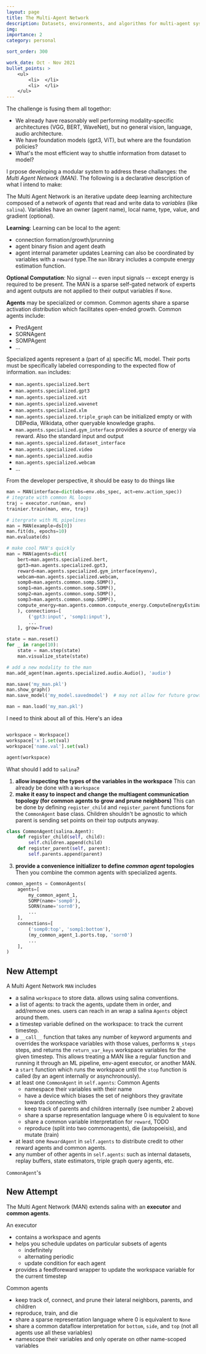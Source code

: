 ```yaml
---
layout: page
title: The Multi-Agent Network
description: Datasets, environments, and algorithms for multi-agent systems.
img: 
importance: 2
category: personal

sort_order: 300

work_date: Oct - Nov 2021
bullet_points: >
    <ul>
        <li>  </li>
        <li>  </li>
    </ul>
---
```



The challenge is fusing them all togethor: 
- We already have reasonably well performing modality-specific architectures (VGG, BERT, WaveNet), but no general vision, language, audio architecture.
- We have foundation models (gpt3, ViT), but where are the foundation policies?
- What's the most efficient way to shuttle information from dataset to model?

I prpose developing a modular system to address these challanges: the *Multi Agent Network (MAN)*. The following is a declarative description of what I intend to make:

The Multi Agent Network is an iterative update deep learning architecture composed of a network of *agents* that read and write data to *variables* (like `salina`). Variables have an owner (agent name), local name, type, value, and gradient (optional).

**Learning**: Learning can be local to the agent:
- connection formation/growth/prunning
- agent binary fision and agent death
- agent internal parameter updates
Learning can also be coordinated by variables with a `reward` type.The `man` library includes a compute energy estimation function.

**Optional Computation**: No signal -- even input signals -- except energy is required to be present. The MAN is a sparse self-gated network of experts and agent outputs are not applied to their output variables if `None`.

**Agents** may be specialized or common. Common agents share a sparse activation distribution which facilitates open-ended growth. Common agents include:
- PredAgent
- SORNAgent
- SOMPAgent
- ...

Specialized agents represent a (part of a) specific ML model. Their ports must be specifically labeled corresponding to the expected flow of information. `man` includes:
- `man.agents.specialized.bert`
- `man.agents.specialized.gpt3`
- `man.agents.specialized.vit`
- `man.agents.specialized.wavenet`
- `man.agents.specialized.xlm`
- `man.agents.specialized.triple_graph` can be initialized empty or with DBPedia, Wikidata, other queryable knowledge graphs.
- `man.agents.specialized.gym_interface` provides a *source* of energy via reward. Also the standard input and output
- `man.agents.specialized.dataset_interface`
- `man.agents.specialized.video`
- `man.agents.specialized.audio`
- `man.agents.specialized.webcam`
- ...

From the developer perspective, it should be easy to do things like
```python
man = MAN(interface=dict(obs=env.obs_spec, act=env.action_spec))
# itegrate with common RL loops
traj = executor.run(man, env)
trainier.train(man, env, traj)

# itergrate with ML pipelines
man = MAN(example=ds[0])
man.fit(ds, epochs=10)
man.evaluate(ds)

# make cool MAN's quickly
man = MAN(agents=dict(
    bert=man.agents.specialized.bert,
    gpt3=man.agents.specialized.gpt3,
    reward=man.agents.specialized.gym_interface(myenv),
    webcam=man.agents.specialized.webcam,
    somp0=man.agents.common.somp.SOMP(),
    somp1=man.agents.common.somp.SOMP(),
    somp2=man.agents.common.somp.SOMP(),
    somp3=man.agents.common.somp.SOMP(),
    compute_energy=man.agents.common.compute_energy.ComputeEnergyEstimator(),
    ), connections=[
        ('gpt3:input', 'somp1:input'),
        ...
    ], grow=True)

state = man.reset()
for _ in range(10):
    state = man.step(state)
    man.visualize_state(state)

# add a new modality to the man
man.add_agent(man.agents.specialized.audio.Audio(), 'audio')

man.save('my_man.pkl')
man.show_graph()
man.save_model('my_model.savedmodel')  # may not allow for future growth. Just a compiled single iteration cell.

man = man.load('my_man.pkl')
```

I need to think about all of this. Here's an idea
```python

workspace = Workspace()
workspace['x'].set(val)
workspace['name.val'].set(val)

agent(workspace)
```

What should I add to `salina`?
1. **allow inspecting the types of the variables in the workspace** This can already be done with a `Workspace`
2. **make it easy to inspect and change the multiagent communication topology (for common agents to grow and prune neighbors)** This can be done by defining `register_child` and `register_parent` functions for the `CommonAgent` base class. Children shouldn't be agnostic to which parent is sending set points on their top outputs anyway.
```python
class CommonAgent(salina.Agent):
    def register_child(self, child):
        self.children.append(child)
    def register_parent(self, parent):
        self.parents.append(parent)
```
3. **provide a convenience initializer to define *common agent* topologies** Then you combine the common agents with specialized agents.
```python
common_agents = CommonAgents(
    agents=[
        my_common_agent_1,
        SOMP(name='somp0'),
        SORN(name='sorn0'),
        ...
    ],
    connections=[
        ('somp0:top', 'somp1:bottom'),
        (my_common_agent_1.ports.top, 'sorn0')
        ...
    ],
)
```

## New Attempt

A Multi Agent Network `MAN` includes 
- a salina `workspace` to store data. allows using salina conventions.
- a list of agents: to track the agents, update them in order, and add/remove ones. users can reach in an wrap a salina `Agents` object around them.
- a timestep variable defined on the workspace: to track the current timestep.
- a `__call__` function that takes any number of keyword arguments and overrides the workspace variables with those values, performs `N_steps` steps, and returns the `return_var_keys` workspace variables for the given timestep. This allows treating a MAN like a regular function and running it through an ML pipeline, env-agent executor, or another MAN.
- a `start` function which runs the workspace until the `stop` function is called (by an agent internally or asynchronously).
- at least one `CommonAgent` in `self.agents`: Common Agents
    - namespace their variables with their name
    - have a device which biases the set of neighbors they gravitate towards connecting with
    - keep track of parents and children internally (see number 2 above)
    - share a sparse representation language where 0 is equivalent to `None`
    - share a common variable interpretation for `reward`, TODO
    - reproduce (split into two commonagents), die (autopoeisis), and mutate (train)
- at least one `RewardAgent` in `self.agents` to distribute credit to other reward agents and common agents.
- any number of other agents in `self.agents`: such as internal datasets, replay buffers, state estimators, triple graph query agents, etc.

`CommonAgent`'s

## New Attempt

The Multi Agent Network (MAN) extends salina with an **executor** and **common agents**.

An executor
- contains a workspace and agents
- helps you schedule updates on particular subsets of agents
    - indefinitely
    - alternating periodic
    - update condition for each agent
- provides a feedforeward wrapper to update the workspace variable for the current timestep

Common agents
- keep track of, connect, and prune their lateral neighbors, parents, and children
- reproduce, train, and die
- share a sparse representation language where 0 is equivalent to `None`
- share a common dataflow interpretation for `bottom`, `side`, and `top` (not all agents use all these variables)
- namescope their variables and only operate on other name-scoped variables